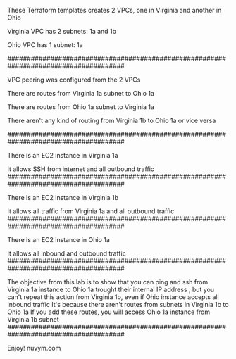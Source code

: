 These Terraform templates creates 2 VPCs, one in Virginia and another in Ohio

Virginia VPC has 2 subnets: 1a and 1b 

Ohio VPC has 1 subnet: 1a 

######################################################################################

VPC peering was configured from the 2 VPCs 

There are routes from Virginia 1a subnet to Ohio 1a

There are routes from Ohio 1a subnet to Virginia 1a

There aren't any kind of routing from Virginia 1b to Ohio 1a or vice versa

######################################################################################

There is an EC2 instance in Virginia 1a

It allows SSH from internet and all outbound traffic
######################################################################################

There is an EC2 instance in Virginia 1b

It allows all traffic from Virginia 1a and all outbound traffic
######################################################################################

There is an EC2 instance in Ohio 1a

It allows all inbound and outbound traffic 
######################################################################################

The objective from this lab is to show that you can ping and ssh from Virginia 1a 
instance to Ohio 1a trought their internal IP address , but you can't repeat this 
action from Virginia 1b, even if Ohio instance accepts all inbound traffic
It's because there aren't routes from subnets in Virginia 1b to Ohio 1a
If you add these routes, you will access Ohio 1a instance from Virginia 1b subnet 
######################################################################################

Enjoy! 
nuvym.com
